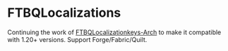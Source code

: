 # FTBQLocalizations

Continuing the work of [FTBQLocalizationkeys-Arch](https://github.com/LocalizedMC/FTBQLocalizationKeys-Arch) to make it compatible with 1.20+ versions.
Support Forge/Fabric/Quilt.
